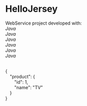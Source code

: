 # HelloJersey

WebService project developed with:
<br><i>Java</i>
<br><i>Java</i>
<br><i>Java</i>
<br><i>Java</i>
<br><i>Java</i><br><i>Java</i>


<br>{
<br>&emsp;"product": {
<br>&emsp;&emsp;"id": 1,
<br>&emsp;&emsp;"name": "TV"
<br>&emsp;}
<br>}
